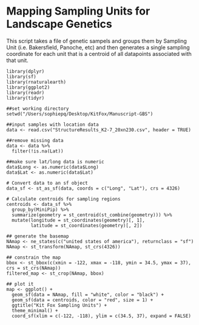 # Mapping Sampling Units for Landscape Genetics

This script takes a file of genetic sampels and groups them by Sampling Unit (i.e. Bakersfield, Panoche, etc) and then generates a single sampling coordinate for each unit that is a centroid of all datapoints associated with that unit. 
```
library(dplyr)
library(sf)
library(rnaturalearth)
library(ggplot2)
library(readr)
library(tidyr)

##set working directory
setwd("/Users/sophiepq/Desktop/KitFox/Manuscript-GBS")

##input samples with location data
data <- read.csv("StructureResults_K2-7_20xn230.csv", header = TRUE)

##remove missing data
data <- data %>%
  filter(!is.na(Lat))

##make sure lat/long data is numeric
data$Long <- as.numeric(data$Long)
data$Lat <- as.numeric(data$Lat)

# Convert data to an sf object
data_sf <- st_as_sf(data, coords = c("Long", "Lat"), crs = 4326)

# Calculate centroids for sampling regions
centroids <- data_sf %>%
  group_by(MiniPip) %>%
  summarize(geometry = st_centroid(st_combine(geometry))) %>%
  mutate(longitude = st_coordinates(geometry)[, 1],
         latitude = st_coordinates(geometry)[, 2])
         
## generate the basemap
NAmap <- ne_states(c("united states of america"), returnclass = "sf")
NAmap <- st_transform(NAmap, st_crs(4326))

## constrain the map
bbox <- st_bbox(c(xmin = -122, xmax = -118, ymin = 34.5, ymax = 37), crs = st_crs(NAmap))
filtered_map <- st_crop(NAmap, bbox)

## plot it
map <- ggplot() +
  geom_sf(data = NAmap, fill = "white", color = "black") +
  geom_sf(data = centroids, color = "red", size = 1) +
  ggtitle("Kit Fox Sampling Units") +
  theme_minimal() +
  coord_sf(xlim = c(-122, -118), ylim = c(34.5, 37), expand = FALSE)
```
